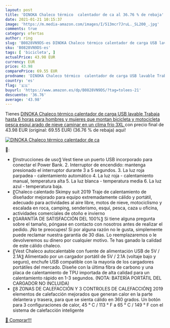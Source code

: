 ```yaml
---
layout: post
title: 'DINOKA Chaleco térmico  calentador de ca al 36.76 % de rebaja'
date: 2021-01-21 10:15:37
image: 'https://m.media-amazon.com/images/I/513mcr7JruL._SL200_.jpg'
comments: true
category: ofertas
author: ring
slug: 'B0828VN9DS-es DINOKA Chaleco térmico calentador de carga USB lavable...'
sku: 'B0828VN9DS-es'
tags: [ 'bicicleta', ]
actualPrice: 43.98 EUR
currency: EUR
price: 43.98
comparePrice: 69.55 EUR
prodname: 'DINOKA Chaleco térmico  calentador de carga USB lavable Trabaja hasta 6 horas para hombres y mujeres que montan bicicleta y motocicleta  pesca  esquí  arado de nieve  caminar en un clima frío  3XL '
country: 'es'
flag: '🇪🇸'
buyurl: 'https://www.amazon.es/dp/B0828VN9DS/?tag=tolees-21'
descuento: '36.76'
average: '43.98'
---
```


Tienes [DINOKA Chaleco térmico  calentador de carga USB lavable Trabaja hasta 6 horas para hombres y mujeres que montan bicicleta y motocicleta  pesca  esquí  arado de nieve  caminar en un clima frío  3XL ](https://www.amazon.es/dp/B0828VN9DS/?tag=tolees-21) con precio final de  43.98 EUR (original: 69.55 EUR) (36.76 %  de rebaja) aqui!

[![DINOKA Chaleco térmico  calentador de ca](https://m.media-amazon.com/images/I/513mcr7JruL._SL200_.jpg)](https://www.amazon.es/dp/B0828VN9DS/?tag=tolees-21)

🔎:

- 〖Instrucciones de uso〗 Vest tiene un puerto USB incorporado para conectar el Power Bank. 2. Interruptor de encendido: mantenga presionado el interruptor durante 3 a 5 segundos. 3. La luz roja parpadea - calentamiento automático 4. La luz roja - calentamiento manual, temperatura alta 5. La luz blanca - temperatura media 6. La luz azul - temperatura baja.
- 〖Chaleco calentado Skimpy suit 2019 Traje de calentamiento de diseñador mejorado para equipo extremadamente cálido y portátil, adecuado para actividades al aire libre, motos de nieve, motociclismo y escalada en roca, camping, senderismo, esquí, pesca, caza u oficina, actividades comerciales de otoño e invierno
- 〖GARANTÍA DE SATISFACCIÓN DEL 100%〗 Si tiene alguna pregunta sobre el tamaño, póngase en contacto con nosotros antes de realizar el pedido. ¡No te preocupes! Si por alguna razón no le gusta, simplemente puede reclamar nuestra garantía de 30 días. Lo reemplazaremos o le devolveremos su dinero por cualquier motivo. Te has ganado la calidad de este cálido chaleco.
- 〖Vest Chaleco autocalentable con fuente de alimentación USB de 5V / 2.1A〗 Alimentado por un cargador portátil de 5V / 2.1A (voltaje bajo y seguro), enchufe USB compatible con la mayoría de los cargadores portátiles del mercado. Diseñe con la última fibra de carbono y una placa de calentamiento de TPU importada de alta calidad para un calentamiento rápido en 1-3 segundos. (NOTA: BATERÍA PORTÁTIL DEL CARGADOR NO INCLUIDA)
- 〖8 ZONAS DE CALEFACCIÓN Y 3 CONTROLES DE CALEFACCIÓN〗 2019 elementos de calefacción mejorados que generan calor en la parte delantera y trasera, para que se sienta cálido en 360 grados. Un botón para 3 configuraciones de calor, 45 ° C / 113 ° F a 65 ° C / 149 ° F con el sistema de calefacción inteligente

[🛒 Comprar!!!](https://www.amazon.es/dp/B0828VN9DS/?tag=tolees-21)

